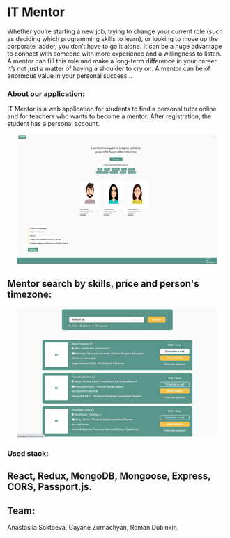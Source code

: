#  IT Mentor
Whether you’re starting a new job, trying to change your current role (such as deciding which programming skills to learn), or looking to move up the corporate ladder, you don’t have to go it alone. It can be a huge advantage to connect with someone with more experience and a willingness to listen. \
A mentor can fill this role and make a long-term difference in your career.
It’s not just a matter of having a shoulder to cry on. A mentor can be of enormous value in your personal success...

### About our application:
 IT Mentor is a web application for students to find a personal tutor online and for teachers who wants to become a mentor.
After registration, the student has a personal account.

<p align="center">
  <img width="460" height="300" src="https://github.com/anastasiiasok/IT-Mentor/blob/main/client/public/web.png">
</p>


## Mentor search by skills, price and person's timezone:

<p align="center">
  <img width="460" height="300" src="https://github.com/anastasiiasok/IT-Mentor/blob/main/client/public/data.png">
</p>


### Used stack: 
## React, Redux, MongoDB, Mongoose, Express, CORS, Passport.js. 

## Team:
Anastasiia Soktoeva,
Gayane Zurnachyan,
Roman Dubinkin.
